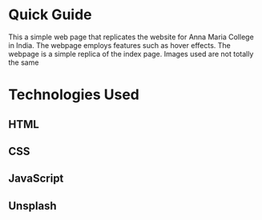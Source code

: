 # Quick Guide #
This a simple web page that replicates the website for Anna Maria College in India. The webpage employs features such as hover effects. The webpage is a simple replica of the index page. Images used are not totally the same

# Technologies Used # 

## HTML ##
## CSS ##
## JavaScript ##
## Unsplash ##

